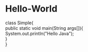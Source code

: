 # Hello-World
class Simple{  
    public static void main(String args[]){  
     System.out.println("Hello Java");  
    }  
}  
